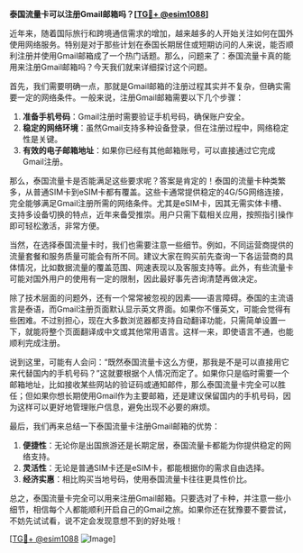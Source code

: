**泰国流量卡可以注册Gmail邮箱吗？[[TG💪+ @esim1088](https://t.me/s/esim1088)]**

近年来，随着国际旅行和跨境通信需求的增加，越来越多的人开始关注如何在国外使用网络服务。特别是对于那些计划在泰国长期居住或短期访问的人来说，能否顺利注册并使用Gmail邮箱成了一个热门话题。那么，问题来了：泰国流量卡真的能用来注册Gmail邮箱吗？今天我们就来详细探讨这个问题。

首先，我们需要明确一点，那就是Gmail邮箱的注册过程其实并不复杂，但确实需要一定的网络条件。一般来说，注册Gmail邮箱需要以下几个步骤：

1. **准备手机号码**：Gmail注册时需要验证手机号码，确保账户安全。
2. **稳定的网络环境**：虽然Gmail支持多种设备登录，但在注册过程中，网络稳定性是关键。
3. **有效的电子邮箱地址**：如果你已经有其他邮箱账号，可以直接通过它完成Gmail注册。

那么，泰国流量卡是否能满足这些要求呢？答案是肯定的！泰国的流量卡种类繁多，从普通SIM卡到eSIM卡都有覆盖。这些卡通常提供稳定的4G/5G网络连接，完全能够满足Gmail注册所需的网络条件。尤其是eSIM卡，因其无需实体卡槽、支持多设备切换的特点，近年来备受推崇。用户只需下载相关应用，按照指引操作即可轻松激活，非常方便。

当然，在选择泰国流量卡时，我们也需要注意一些细节。例如，不同运营商提供的流量套餐和服务质量可能会有所不同。建议大家在购买前先查询一下各运营商的具体情况，比如数据流量的覆盖范围、网速表现以及客服支持等。此外，有些流量卡可能对国外用户的使用有一定的限制，因此最好事先咨询清楚再做决定。

除了技术层面的问题外，还有一个常常被忽视的因素——语言障碍。泰国的主流语言是泰语，而Gmail注册页面默认显示英文界面。如果你不懂英文，可能会觉得有些困难。不过别担心，现在大多数浏览器都支持自动翻译功能，只需简单设置一下，就能将整个页面翻译成中文或其他常用语言。这样一来，即使语言不通，也能顺利完成注册。

说到这里，可能有人会问：“既然泰国流量卡这么方便，那我是不是可以直接用它来代替国内的手机号码？”这就要根据个人情况而定了。如果你只是临时需要一个邮箱地址，比如接收某些网站的验证码或通知邮件，那么泰国流量卡完全可以胜任；但如果你想长期使用Gmail作为主要邮箱，还是建议保留国内的手机号码，因为这样可以更好地管理账户信息，避免出现不必要的麻烦。

最后，我们再来总结一下泰国流量卡注册Gmail邮箱的优势：

1. **便捷性**：无论你是出国旅游还是长期定居，泰国流量卡都能为你提供稳定的网络支持。
2. **灵活性**：无论是普通SIM卡还是eSIM卡，都能根据你的需求自由选择。
3. **经济实惠**：相比购买当地号码，使用泰国流量卡往往更具性价比。

总之，泰国流量卡完全可以用来注册Gmail邮箱。只要选对了卡种，并注意一些小细节，相信每个人都能顺利开启自己的Gmail之旅。如果你还在犹豫要不要尝试，不妨先试试看，说不定会发现意想不到的好处哦！

[[TG💪+ @esim1088](https://t.me/s/esim1088) ![Image](https://i.postimg.cc/4NQfJmqS/Snipaste-2025-05-13-00-14-12.png)]